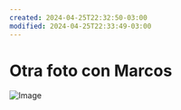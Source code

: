 ```yaml
---
created: 2024-04-25T22:32:50-03:00
modified: 2024-04-25T22:33:49-03:00
---
```


# Otra foto con Marcos

![Image](.564379b6513dfa480847a247b2e19d49.jpg)

